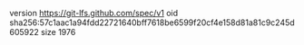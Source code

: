 version https://git-lfs.github.com/spec/v1
oid sha256:57c1aac1a94fdd22721640bff7618be6599f20cf4e158d81a81c9c245d605922
size 1976
